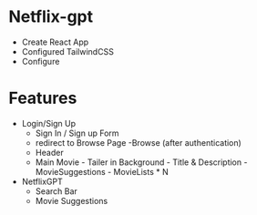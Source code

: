 # Netflix-gpt

- Create React App
- Configured TailwindCSS
- Configure


# Features 
- Login/Sign Up
  - Sign In / Sign up Form
  - redirect to Browse Page
-Browse (after authentication)
  - Header
  - Main Movie
        - Tailer in Background
        - Title & Description
        - MovieSuggestions
            - MovieLists  * N
- NetflixGPT
   - Search Bar
   - Movie Suggestions